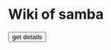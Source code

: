 # Wiki of samba 
<a href="https://github.com/achiver527/Samba/blob/master/READMeE.md" ><button>get details</button></a>
